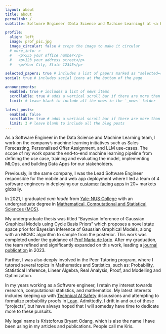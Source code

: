 ```yaml
---
layout: about
title: about
permalink: /
subtitle: Software Engineer (Data Science and Machine Learning) at <a href='https://rbi.com/'>Restaurant Brands Interantional</a>. 

profile:
  align: left
  image: prof_pic.jpg
  image_circular: false # crops the image to make it circular
  # more_info: >
  #   <p>555 your office number</p>
  #   <p>123 your address street</p>
  #   <p>Your City, State 12345</p>

selected_papers: true # includes a list of papers marked as "selected={true}"
social: true # includes social icons at the bottom of the page

announcements:
  enabled: true # includes a list of news items
  scrollable: true # adds a vertical scroll bar if there are more than 3 news items
  limit: # leave blank to include all the news in the `_news` folder

latest_posts:
  enabled: false
  scrollable: true # adds a vertical scroll bar if there are more than 3 new posts items
  limit: 3 # leave blank to include all the blog posts
---
```


As a Software Engineer in the Data Science and Machine Learning team, I work on the company’s machine learning initiatives such as Sales Forecasting, Personalised Offer Assignment, and LLM use-cases.
The scope of my work spans the end-to-end machine learning pipeline from defining the use case, training and evaluating the model, implementing MLOps, and building Data Apps for our stakeholders.

Previously, in the same company, I was the Lead Software Engineer responsible for the mobile and web app deployment where I led a team of 4 software engineers in deploying our [customer](https://www.burgerking.co.nz/) [facing](http://popeyes.es/) [apps](https://www.firehousesubs.ch/) in 20+ markets globally.

In 2021, I graduated *cum laude* from [Yale-NUS College](https://www.yale-nus.edu.sg/about-yale-nus/) with an undergraduate degree in [Mathematical, Computational and Statistical Sciences (MCS)](https://www.yale-nus.edu.sg/mcs).

My undergraduate thesis was titled “Bayesian Inference of Gaussian Graphical Models using Cycle Basis Priors” which proposes a novel state space prior for Bayesian inference of Gaussian Graphical Models, along with an MCMC algorithm to sample from the posterior. 
This work was completed under the guidance of [Prof Maria de Iorio](https://medicine.nus.edu.sg/sites/bids/people.html). 
After my graduation, the team refined and significantly expanded on this work, leading a [journal publication](https://doi.org/10.1017/jpr.2023.33) in 2023.

Further, I was also deeply involved in the Peer Tutoring program, where I tutored several topics in Mathematics and Statistics, such as: Probability, Statistical Inference, Linear Algebra, Real Analysis, Proof, and Modelling and Optimization. 

In my years working as a Software engineer, I retain my interest towards research, computational statistics, and mathematics. 
My latest interests includes keeping up with [Technical AI Safety](https://www.lesswrong.com/posts/tG9LGHLzQezH3pvMs/recommendations-for-technical-ai-safety-research-directions) discussions and attempting to formalize probability proofs in [Lean](https://lean-lang.org/).
Admittedly, I drift in and out of these “projects”, but have always hoped that I will someday have time to dedicate more to these pursuits.

My legal name is Kristoforus Bryant Odang, which is also the name I have been using in my articles and publications. People call me Kris.

<!-- Write your biography here. Tell the world about yourself. Link to your favorite [subreddit](http://reddit.com). You can put a picture in, too. The code is already in, just name your picture `prof_pic.jpg` and put it in the `img/` folder.

Put your address / P.O. box / other info right below your picture. You can also disable any of these elements by editing `profile` property of the YAML header of your `_pages/about.md`. Edit `_bibliography/papers.bib` and Jekyll will render your [publications page](/al-folio/publications/) automatically.

Link to your social media connections, too. This theme is set up to use [Font Awesome icons](https://fontawesome.com/) and [Academicons](https://jpswalsh.github.io/academicons/), like the ones below. Add your Facebook, Twitter, LinkedIn, Google Scholar, or just disable all of them. -->
